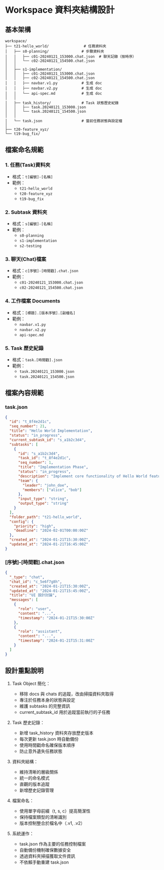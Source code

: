 # Workspace 資料夾結構設計

## 基本架構

```
workspace/
├── t21-hello_world/                # 任務資料夾
│   ├── s0-planning/               # 步驟資料夾
│   │   ├── c01-20240121_153000.chat.json  # 聊天記錄（按時序）
│   │   └── c02-20240121_154500.chat.json
│   │
│   ├── s1-implementation/
│   │   ├── c01-20240121_153000.chat.json
│   │   ├── c02-20240121_154500.chat.json
│   │   ├── navbar.v1.py           # 生成 doc
│   │   ├── navbar.v2.py           # 生成 doc
│   │   └── api-spec.md            # 生成 doc
│   │
│   ├── task_history/              # Task 狀態歷史紀錄
│   │   ├── task.20240121_153000.json
│   │   └── task.20240121_154500.json
│   │
│   └── task.json                  # 當前任務狀態與設定檔
│
├── t20-feature_xyz/
└── t19-bug_fix/
```

## 檔案命名規範

### 1. 任務(Task)資料夾

- 格式：`t[編號]-[名稱]`
- 範例：
  - `t21-hello_world`
  - `t20-feature_xyz`
  - `t19-bug_fix`

### 2. Subtask 資料夾

- 格式：`s[編號]-[名稱]`
- 範例：
  - `s0-planning`
  - `s1-implementation`
  - `s2-testing`

### 3. 聊天(Chat)檔案

- 格式：`c[序號]-[時間戳].chat.json`
- 範例：
  - `c01-20240121_153000.chat.json`
  - `c02-20240121_154500.chat.json`

### 4. 工作檔案 Documents

- 格式：`[標題].[版本序號].[副檔名]`
- 範例：
  - `navbar.v1.py`
  - `navbar.v2.py`
  - `api-spec.md`

### 5. Task 歷史紀錄

- 格式：`task.[時間戳].json`
- 範例：
  - `task.20240121_153000.json`
  - `task.20240121_154500.json`

## 檔案內容規範

### task.json

```json
{
  "id": "t_8f4e2d1c",
  "seq_number": 21,
  "title": "Hello World Implementation",
  "status": "in_progress",
  "current_subtask_id": "s_a1b2c3d4",
  "subtasks": [
    {
      "id": "s_a1b2c3d4",
      "task_id": "t_8f4e2d1c",
      "seq_number": 1,
      "title": "Implementation Phase",
      "status": "in_progress",
      "description": "Implement core functionality of Hello World feature",
      "team": {
        "leader": "john_doe",
        "members": ["alice", "bob"]
      },
      "input_type": "string",
      "output_type": "string"
    }
  ],
  "folder_path": "t21-hello_world",
  "config": {
    "priority": "high",
    "deadline": "2024-02-01T00:00:00Z"
  },
  "created_at": "2024-01-21T15:30:00Z",
  "updated_at": "2024-01-21T16:45:00Z"
}
```

### [序號]-[時間戳].chat.json

```json
{
  "_type": "chat",
  "chat_id": "c_5e6f7g8h",
  "created_at": "2024-01-21T15:30:00Z",
  "updated_at": "2024-01-21T15:45:00Z",
  "title": "UI 設計討論",
  "messages": [
    {
      "role": "user",
      "content": "...",
      "timestamp": "2024-01-21T15:30:00Z"
    },
    {
      "role": "assistant",
      "content": "...",
      "timestamp": "2024-01-21T15:31:00Z"
    }
  ]
}
```

## 設計重點說明

1. Task Object 簡化：

   - 移除 docs 與 chats 的追蹤，改由掃描資料夾取得
   - 專注於任務本身的狀態與設定
   - 維護 subtasks 的完整資訊
   - current_subtask_id 用於追蹤當前執行的子任務

2. Task 歷史記錄：

   - 新增 task_history 資料夾存放歷史版本
   - 每次更新 task.json 時自動備份
   - 使用時間戳命名確保版本順序
   - 防止意外遺失任務狀態

3. 資料夾結構：

   - 維持清晰的層級關係
   - 統一的命名模式
   - 直觀的版本追蹤
   - 新增歷史記錄管理

4. 檔案命名：

   - 使用單字母前綴（t, s, c）提高簡潔性
   - 保持檔案類型的清晰識別
   - 版本控制整合於檔名中（.v1, .v2）

5. 系統運作：
   - task.json 作為主要的任務控制檔案
   - 自動備份機制確保數據安全
   - 透過資料夾掃描獲取文件資訊
   - 不依賴手動重建 task.json
